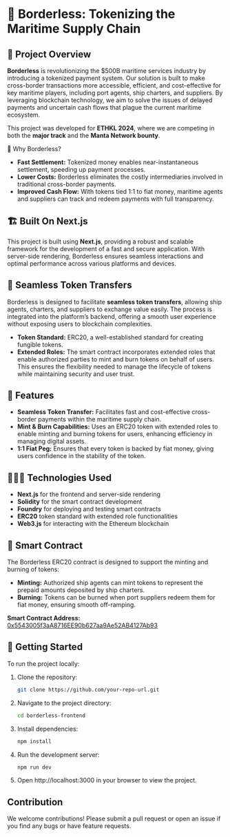 # 🚢 Borderless: Tokenizing the Maritime Supply Chain

## 🔭 Project Overview

**Borderless** is revolutionizing the $500B maritime services industry by introducing a tokenized payment system. Our solution is built to make cross-border transactions more accessible, efficient, and cost-effective for key maritime players, including port agents, ship charters, and suppliers. By leveraging blockchain technology, we aim to solve the issues of delayed payments and uncertain cash flows that plague the current maritime ecosystem.

This project was developed for **ETHKL 2024**, where we are competing in both the **major track** and the **Manta Network bounty**.

🤔 Why Borderless? 

- **Fast Settlement:** Tokenized money enables near-instantaneous settlement, speeding up payment processes.
- **Lower Costs:** Borderless eliminates the costly intermediaries involved in traditional cross-border payments.
- **Improved Cash Flow:** With tokens tied 1:1 to fiat money, maritime agents and suppliers can track and redeem payments with full transparency.

## 🏗️ Built On Next.js

This project is built using **Next.js**, providing a robust and scalable framework for the development of a fast and secure application. With server-side rendering, Borderless ensures seamless interactions and optimal performance across various platforms and devices.

## 💸 Seamless Token Transfers

Borderless is designed to facilitate **seamless token transfers**, allowing ship agents, charters, and suppliers to exchange value easily. The process is integrated into the platform’s backend, offering a smooth user experience without exposing users to blockchain complexities.

- **Token Standard:** ERC20, a well-established standard for creating fungible tokens.
- **Extended Roles:** The smart contract incorporates extended roles that enable authorized parties to mint and burn tokens on behalf of users. This ensures the flexibility needed to manage the lifecycle of tokens while maintaining security and user trust.

## 📝 Features

- **Seamless Token Transfer:** Facilitates fast and cost-effective cross-border payments within the maritime supply chain.
- **Mint & Burn Capabilities:** Uses an ERC20 token with extended roles to enable minting and burning tokens for users, enhancing efficiency in managing digital assets.
- **1:1 Fiat Peg:** Ensures that every token is backed by fiat money, giving users confidence in the stability of the token.

## 👩🏻‍💻 Technologies Used

- **Next.js** for the frontend and server-side rendering
- **Solidity** for the smart contract development
- **Foundry** for deploying and testing smart contracts
- **ERC20** token standard with extended role functionalities
- **Web3.js** for interacting with the Ethereum blockchain

## 🔗 Smart Contract

The Borderless ERC20 contract is designed to support the minting and burning of tokens:

- **Minting:** Authorized ship agents can mint tokens to represent the prepaid amounts deposited by ship charters.
- **Burning:** Tokens can be burned when port suppliers redeem them for fiat money, ensuring smooth off-ramping.

**Smart Contract Address:** [0x5543005f3aA8716EE90b627aa9Ae52AB4127Ab93](https://etherscan.io/address/0x5543005f3aA8716EE90b627aa9Ae52AB4127Ab93)

## 🚀 Getting Started

To run the project locally:

1. Clone the repository:
   ```bash
   git clone https://github.com/your-repo-url.git
   ```
2. Navigate to the project directory:
   ```bash
   cd borderless-frontend
   ```
3. Install dependencies:
   ```bash
   npm install
   ```
4. Run the development server:
   ```bash
   npm run dev
   ```
5. Open http://localhost:3000 in your browser to view the project.

## Contribution
We welcome contributions! Please submit a pull request or open an issue if you find any bugs or have feature requests.
